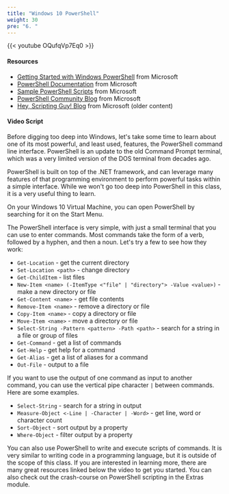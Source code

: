 ```yaml
---
title: "Windows 10 PowerShell"
weight: 30
pre: "6. "
---
```


{{< youtube OQufqVp7Eq0 >}}

#### Resources

* [Getting Started with Windows PowerShell](https://docs.microsoft.com/en-us/powershell/scripting/overview?view=powershell-7.1) from Microsoft
* [PowerShell Documentation](https://docs.microsoft.com/en-us/powershell/) from Microsoft
* [Sample PowerShell Scripts](https://docs.microsoft.com/en-us/powershell/scripting/samples/sample-scripts-for-administration?view=powershell-7.1) from Microsoft
* [PowerShell Community Blog](https://devblogs.microsoft.com/powershell-community/) from Microsoft
* [Hey, Scripting Guy! Blog](https://blogs.technet.microsoft.com/heyscriptingguy/) from Microsoft (older content)

#### Video Script

Before digging too deep into Windows, let's take some time to learn about one of its most powerful, and least used, features, the PowerShell command line interface. PowerShell is an update to the old Command Prompt terminal, which was a very limited version of the DOS terminal from decades ago.

PowerShell is built on top of the .NET framework, and can leverage many features of that programming environment to perform powerful tasks within a simple interface. While we won't go too deep into PowerShell in this class, it is a very useful thing to learn.

On your Windows 10 Virtual Machine, you can open PowerShell by searching for it on the Start Menu.

The PowerShell interface is very simple, with just a small terminal that you can use to enter commands. Most commands take the form of a verb, followed by a hyphen, and then a noun. Let's try a few to see how they work:

* `Get-Location` - get the current directory
* `Set-Location <path>` - change directory
* `Get-ChildItem` - list files
* `New-Item <name> (-ItemType <"file" | "directory"> -Value <value>)` - make a new directory or file
* `Get-Content <name>` - get file contents
* `Remove-Item <name>` - remove a directory or file
* `Copy-Item <name>` - copy a directory or file
* `Move-Item <name>` - move a directory or file
* `Select-String -Pattern <pattern> -Path <path>` - search for a string in a file or group of files
* `Get-Command` - get a list of commands
* `Get-Help` - get help for a command
* `Get-Alias` - get a list of aliases for a command
* `Out-File` - output to a file

If you want to use the output of one command as input to another command, you can use the vertical pipe character `|` between commands. Here are some examples.

* `Select-String` - search for a string in output
* `Measure-Object <-Line | -Character | -Word>` - get line, word or character count
* `Sort-Object` - sort output by a property
* `Where-Object` - filter output by a property

You can also use PowerShell to write and execute scripts of commands. It is very similar to writing code in a programming language, but it is outside of the scope of this class. If you are interested in learning more, there are many great resources linked below the video to get you started. You can also check out the crash-course on PowerShell scripting in the Extras module.
